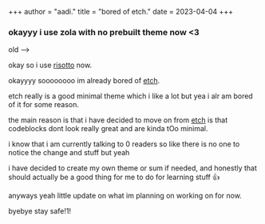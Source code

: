 +++
author = "aadi."
title = "bored of etch."
date = 2023-04-04 
+++
### okayyy i use zola with no prebuilt theme now <3

old --> 

okay so i use [risotto](https://github.com/joeroe/risotto) now.
<!--more-->

okayyyy soooooooo im already bored of [etch](https://github.com/LukasJoswiak/etch/). 

etch really is a good minimal theme which i like a lot but yea i alr am bored of it for some reason.

the main reason is that i have decided to move on from [etch](https://github.com/LukasJoswiak/etch/) is that codeblocks dont look really great and are kinda tOo minimal.

i know that i am currently talking to 0 readers so like there is no one to notice the change and stuff but yeah

i have decided to create my own theme or sum if needed, and honestly that should actually be a good thing for me to do for learning stuff :thumbsup:

anyways yeah little update on what im planning on working on for now.

byebye stay safe!1!











